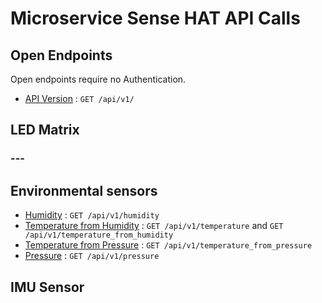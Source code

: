 # Microservice Sense HAT API Calls

## Open Endpoints

Open endpoints require no Authentication.

* [API Version](api_version.md) : `GET /api/v1/`

## LED Matrix

### ---

## Environmental sensors 

* [Humidity](environmental_sensors/humidity.md) : `GET /api/v1/humidity`
* [Temperature from Humidity](environmental_sensors/temperature.md) : `GET /api/v1/temperature` and `GET /api/v1/temperature_from_humidity`
* [Temperature from Pressure](environmental_sensors/temperature_from_pressure.md) : `GET /api/v1/temperature_from_pressure`
* [Pressure](environmental_sensors/pressure.md) : `GET /api/v1/pressure`

## IMU Sensor